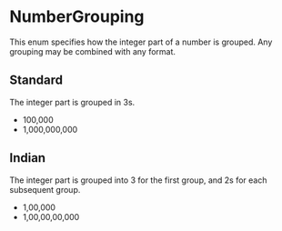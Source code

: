 # NumberGrouping

This enum specifies how the integer part of a number is grouped. Any grouping may be combined with any format.

## Standard

The integer part is grouped in 3s.

- 100,000
- 1,000,000,000

## Indian

The integer part is grouped into 3 for the first group, and 2s for each subsequent group.

- 1,00,000
- 1,00,00,00,000